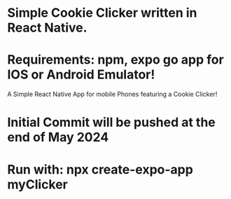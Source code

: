 # Simple Cookie Clicker written in React Native.
# Requirements: npm, expo go app for IOS or Android Emulator!
A Simple React Native App for mobile Phones featuring a Cookie Clicker!
# Initial Commit will be pushed at the end of May 2024

# Run with: npx create-expo-app myClicker